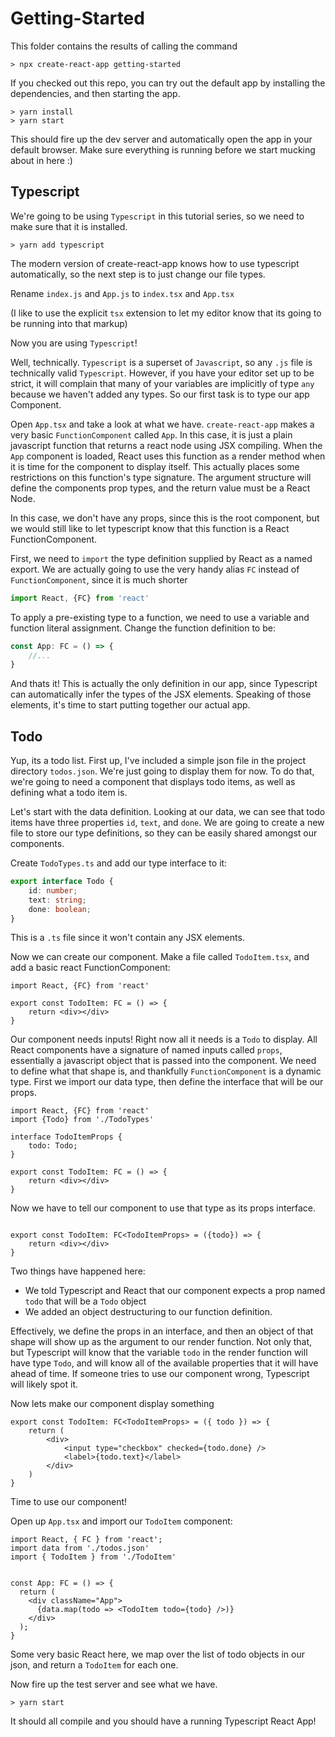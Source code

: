 
# Getting-Started

This folder contains the results of calling the command 

```
> npx create-react-app getting-started
```

If you checked out this repo, you can try out the default app by installing the dependencies, and then starting the app.

```
> yarn install
> yarn start
```

This should fire up the dev server and automatically open the app in your default browser. Make sure everything is running before we start mucking about in here :)

## Typescript

We're going to be using `Typescript` in this tutorial series, so we need to make sure that it is installed.

```
> yarn add typescript
```

The modern version of create-react-app knows how to use typescript automatically, so the next step is to just change our file types.

Rename `index.js` and `App.js` to `index.tsx` and `App.tsx`

(I like to use the explicit `tsx` extension to let my editor know that its going to be running into that markup)

Now you are using `Typescript`!

Well, technically. `Typescript` is a superset of `Javascript`, so any `.js` file is technically valid `Typescript`. However, if you have your editor set up to be strict, it will complain that many of your variables are implicitly of type `any` because we haven't added any types. So our first task is to type our app Component.

Open `App.tsx` and take a look at what we have. `create-react-app` makes a very basic `FunctionComponent` called `App`. In this case, it is just a plain javascript function that returns a react node using JSX compiling. When the `App` component is loaded, React uses this function as a render method when it is time for the component to display itself. This actually places some restrictions on this function's type signature. The argument structure will define the components prop types, and the return value must be a React Node.

In this case, we don't have any props, since this is the root component, but we would still like to let typescript know that this function is a React FunctionComponent.

First, we need to `import` the type definition supplied by React as a named export. We are actually going to use the very handy alias `FC` instead of `FunctionComponent`, since it is much shorter

```typescript
import React, {FC} from 'react'
```

To apply a pre-existing type to a function, we need to use a variable and function literal assignment. Change the function definition to be:

```typescript
const App: FC = () => {
    //...
}
```

And thats it! This is actually the only definition in our app, since Typescript can automatically infer the types of the JSX elements. Speaking of those elements, it's time to start putting together our actual app.

## Todo

Yup, its a todo list. First up, I've included a simple json file in the project directory `todos.json`. We're just going to display them for now. To do that, we're going to need a component that displays todo items, as well as defining what a todo item is.

Let's start with the data definition. Looking at our data, we can see that todo items have three properties `id`, `text`, and `done`. We are going to create a new file to store our type definitions, so they can be easily shared amongst our components.

Create `TodoTypes.ts` and add our type interface to it:

```typescript
export interface Todo {
    id: number;
    text: string;
    done: boolean;
}
```
This is a `.ts` file since it won't contain any JSX elements.

Now we can create our component. Make a file called `TodoItem.tsx`, and add a basic react FunctionComponent:

```tsx
import React, {FC} from 'react'

export const TodoItem: FC = () => {
    return <div></div>
}
```

Our component needs inputs! Right now all it needs is a `Todo` to display. All React components have a signature of named inputs called `props`, essentially a javascript object that is passed into the component. We need to define what that shape is, and thankfully  `FunctionComponent` is a dynamic type. First we import our data type, then define the interface that will be our props.

```tsx
import React, {FC} from 'react'
import {Todo} from './TodoTypes'

interface TodoItemProps {
    todo: Todo;
}

export const TodoItem: FC = () => {
    return <div></div>
}
```

Now we have to tell our component to use that type as its props interface.

```tsx

export const TodoItem: FC<TodoItemProps> = ({todo}) => {
    return <div></div>
}
```

Two things have happened here:
- We told Typescript and React that our component expects a prop named `todo` that will be a `Todo` object
- We added an object destructuring to our function definition.

Effectively, we define the props in an interface, and then an object of that shape will show up as the argument to our render function. Not only that, but Typescript will know that the variable `todo` in the render function will have type `Todo`, and will know all of the available properties that it will have ahead of time. If someone tries to use our component wrong, Typescript will likely spot it.

Now lets make our component display something

```tsx
export const TodoItem: FC<TodoItemProps> = ({ todo }) => {
    return (
        <div>
            <input type="checkbox" checked={todo.done} />
            <label>{todo.text}</label>
        </div>
    )
}
```

Time to use our component!

Open up `App.tsx` and import our `TodoItem` component:


```tsx
import React, { FC } from 'react';
import data from './todos.json'
import { TodoItem } from './TodoItem'


const App: FC = () => {
  return (
    <div className="App">
      {data.map(todo => <TodoItem todo={todo} />)}
    </div>
  );
}
```
Some very basic React here, we map over the list of todo objects in our json, and return a `TodoItem` for each one.

Now fire up the test server and see what we have.

```
> yarn start
```

It should all compile and you should have a running Typescript React App!

